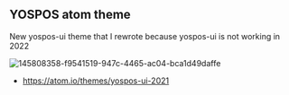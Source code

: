## YOSPOS atom theme
New yospos-ui theme that I rewrote because yospos-ui is not working in 2022

![145808358-f9541519-947c-4465-ac04-bca1d49daffe](https://user-images.githubusercontent.com/49848935/145945336-18b26f00-d01c-483f-b218-eae72c68b48d.png)

- https://atom.io/themes/yospos-ui-2021
